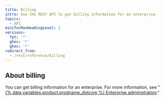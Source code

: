 ```yaml
---
title: Billing
intro: Use the REST API to get billing information for an enterprise.
topics:
  - API
miniTocMaxHeadingLevel: 3
versions:
  fpt: '*'
  ghec: '*'
  ghes: '*'
redirect_from:
  - /rest/reference/billing
---
```


## About billing

You can get billing information for an enterprise. For more information, see "[{% data variables.product.prodname_dotcom %} Enterprise administration](/rest/reference/enterprise-admin#billing)."
